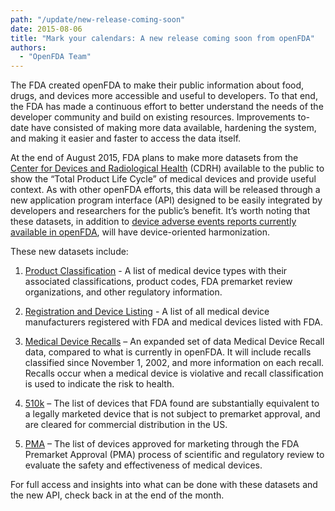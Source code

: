 ```yaml
---
path: "/update/new-release-coming-soon"
date: 2015-08-06
title: "Mark your calendars: A new release coming soon from openFDA"
authors:
  - "OpenFDA Team"
---
```

The FDA created openFDA to make their public information about food, drugs, and devices more accessible and useful to developers. To that end, the FDA has made a continuous effort to better understand the needs of the developer community and build on existing resources. Improvements to-date have consisted of making more data available, hardening the system, and making it easier and faster to access the data itself.

At the end of August 2015, FDA plans to make more datasets from the <a href="http://www.fda.gov/MedicalDevices/default.htm">Center for Devices and Radiological Health</a> (CDRH) available to the public to show the “Total Product Life Cycle” of medical devices and provide useful context. As with other openFDA efforts, this data will be released through a new application program interface (API) designed to be easily integrated by developers and researchers for the public’s benefit. It’s worth noting that these datasets, in addition to <a href="https://open.fda.gov/data/maude/">device adverse events reports currently available in openFDA</a>, will have device-oriented harmonization.

These new datasets include:

  1. <a href="http://www.fda.gov/MedicalDevices/DeviceRegulationandGuidance/Overview/ClassifyYourDevice/ucm2005371.htm">Product Classification</a> - A list of medical device types with their associated classifications, product codes, FDA premarket review organizations, and other regulatory information.

  2. <a href="http://www.fda.gov/MedicalDevices/DeviceRegulationandGuidance/HowtoMarketYourDevice/RegistrationandListing/default.htm">Registration and Device Listing</a> - A list of all medical device manufacturers registered with FDA and medical devices listed with FDA.

  3. <a href="http://www.fda.gov/MedicalDevices/Safety/ListofRecalls/ucm329946.htm">Medical Device Recalls</a> – An expanded set of data Medical Device Recall data, compared to what is currently in openFDA.  It will include recalls classified since November 1, 2002, and more information on each recall. Recalls occur when a medical device is violative and recall classification is used to indicate the risk to health.

  4. <a href="http://www.fda.gov/MedicalDevices/DeviceRegulationandGuidance/HowtoMarketYourDevice/PremarketSubmissions/PremarketNotification510k/default.htm">510k</a> – The list of devices that FDA found are substantially equivalent to a legally marketed device that is not subject to premarket approval, and are cleared for commercial distribution in the US.

  5. <a href="http://www.fda.gov/medicaldevices/productsandmedicalprocedures/deviceapprovalsandclearances/pmaapprovals/default.htm">PMA</a> – The list of devices approved for marketing through the FDA Premarket Approval (PMA) process of scientific and regulatory review to evaluate the safety and effectiveness of medical devices.

For full access and insights into what can be done with these datasets and the new API, check back in at the end of the month.


